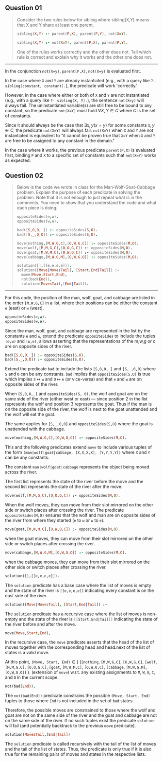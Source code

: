 

## Question 01

> Consider the two rules below for sibling where sibling(X,Y) means that X and Y share at least one parent.
> 
> ```prolog
> sibling(X,Y) :- parent(P,X), parent(P,Y), not(X=Y).
> 
> sibling(X,Y) :- not(X=Y), parent(P,X), parent(P,Y).
> ```
> 
> One of the rules works correctly and the other does not. Tell which rule is correct and explain why it works and the other one does not.

---

In the conjunction `not(X=y)`, `parent(P,X)`, `not(X=y)` is evaluated first. 

In the case where `X` and `Y` are already instantiated (e.g., with a query like `?- sibling(constant, constant).`), the predicate will work 'correctly.'

However, in the case where either or both of `X` and `Y` are not instantiated (e.g., with a query like `?- sibling(X, Y).`), the sentence `not(X=y)` will always fail. The uninstantiated variable(s) are still free to be bound to any constant, so the predicate `not(X=Y)` must hold $\forall X, Y \in C$ where $C$ is the set of constants. 

Since it should always be the case that $\exists x, y (x = y)$ for some constants $x, y \in C$, the predicate `not(X=Y)` will always fail. `not(X=Y)` when `X` and `Y` are not instantiated is equivalent to "it cannot be proven true that `X=Y` when `X` and `Y` are free to be assigned to any constant in the domain."

In the case where it works, the previous predicate `parent(P,X)` is evaluated first, binding `P` and `X` to a specific set of constants such that `not(X=Y)` works as expected.




## Question 02

> Below is the code we wrote in class for the Man-Wolf-Goat-Cabbage problem. Explain the purpose of each predicate in solving the problem. Note that it is not enough to just repeat what is in the comments. You need to show that you understand the code and what each piece is doing.
> 
> ```prolog
> oppositeSides(e,w).
> oppositeSides(w,e).
> 
> bad([S,O,O,_]) :- oppositeSides(S,O).
> bad([S,_,O,O]) :- oppositeSides(S,O).
> 
> move(nothing,[M,W,G,C],[O,W,G,C]) :- oppositeSides(M,O).
> move(wolf,[M,M,G,C],[O,O,G,C]) :- oppositeSides(M,O).
> move(goat,[M,W,M,C],[O,W,O,C]) :- oppositeSides(M,O).
> move(cabbage,[M,W,G,M],[O,W,G,O]) :- oppositeSides(M,O).
> 
> solution([],[[e,e,e,e]]).
> solution([Move|MovesTail], [Start,End|Tail]) :-
>   move(Move,Start,End),
>   not(bad(End)),
>   solution(MovesTail,[End|Tail]).
> ```


---

For this code, the position of the man, wolf, goat, and cabbage are listed in the order `[M,W,G,C]` in a list, where their positions can be either the constant `e` (east) or `w` (west).

```prolog
oppositeSides(e,w).
oppositeSides(w,e).
```

Since the man, wolf, goat, and cabbage are represented in the list by the constants `e` and `w`, extend the predicate `oppositeSides` to include the tuples `(e,w)` and `(w,e)`, allows asserting that the representations of the m,w,g or c are on opposite sides of the river.


```prolog
bad([S,O,O,_]) :- oppositeSides(S,O).
bad([S,_,O,O]) :- oppositeSides(S,O).
```

Extend the predicate `bad` to include the lists `[S,O,O,_]` and `[S,_,0,0]` where `S` and `O` can be any constants. `bad` implies that `oppositeSides(S,O)` is true which implies `S` $\mapsto$ `w` and `O` $\mapsto$ `e` (or vice-versa) and that `e` and `w` are on opposite sides of the river.

When `[S,0,0,_]` and `oppositeSides(S, 0)`, the wolf and goat are on the same side of the river (either west or east) — since position 2 in the list represents the wolf and position 3 represents the goat. Thus if the man is on the opposite side of the river, the wolf is next to the goat unattended and the wolf will eat the goat. 

The same applies for `[S,_,0,0]` and `oppositeSides(S,O)` where the goat is unattended with the cabbage.


```prolog
move(nothing,[M,W,G,C],[O,W,G,C]) :- oppositeSides(M,O).
```

This and the following predicates extend `move` to include various tuples of the form `(man|wolf|goat|cabbage, [X,X,X,X], [Y,Y,Y,Y])` where `X` and `Y` can be any constants. 

The constant `man|wolf|goat|cabbage` represents the object being moved across the river.

The first list represents the state of the river before the move and the second list represents the state of the river after the move. 


```prolog
move(wolf,[M,M,G,C],[O,O,G,C]) :- oppositeSides(M,O).
```

When the wolf moves, they can move from their slot mirrored on the other side or switch places after crossing the river. The predicate `oppositeSides(M,O)` ensures that the wolf and man are on opposite sides of the river from where they started (`e` to `w` or `w` to `e`).


```prolog
move(goat,[M,W,M,C],[O,W,O,C]) :- oppositeSides(M,O).
```

when the goat moves, they can move from their slot mirrored on the other side or switch places after crossing the river.


```prolog
move(cabbage,[M,W,G,M],[O,W,G,O]) :- oppositeSides(M,O).
```

when the cabbage moves, they can move from their slot mirrored on the other side or switch places after crossing the river.


```prolog
solution([],[[e,e,e,e]]).
```

The `solution` predicate has a base case where the list of moves is empty and the state of the river is `[[e,e,e,e]]` indicating every constant is on the east side of the river.


```prolog
solution([Move|MovesTail], [Start,End|Tail]) :-
```

The `solution` predicate has a recursive case where the list of moves is non-empty and the state of the river is `[[Start,End|Tail]]` indicating the state of the river before and after the move.

```prolog
move(Move,Start,End),
```

In the recursive case, the `move` predicate asserts that the head of the list of moves together with the corresponding head and head.next of the list of states is a valid move. 

At this point, `(Move, Start, End)` $\in$ $\{$ (`[nothing`, `[M,W,G,C]`, `[O,W,G,C]`, `[wolf`, `[M,M,G,C]`, `[O,O,G,C]`, `[goat`, `[M,W,M,C]`, `[O,W,O,C]`, `[cabbage`, `[M,W,G,M]`, `[O,W,G,O]`) $\}$. (extension of `move`) w.r.t. any existing assignments to `M`, `W`, `G`, `C`, and `O` in the current scope.


```prolog
not(bad(End)),
```

The `not(bad(End))` predicate constrains the possible `(Move, Start, End)` tuples to those where `End` is not included in the set of `bad` states.

Therefore, the possible moves are constrained to those where the wolf and goat are not on the same side of the river and the goat and cabbage are not on the same side of the river. If no such tuples exist the predicate `solution` will fail (and potentially backtrack to the previous `move` predicate).


```prolog
solution(MovesTail,[End|Tail])
```

The `solution` predicate is called recursively with the tail of the list of moves and the tail of the list of states. Thus, the predicate is only true if it is also true for the remaining pairs of moves and states in the respective lists.


